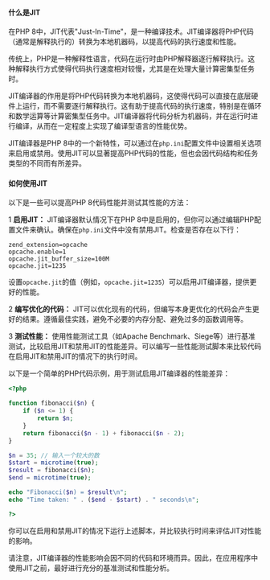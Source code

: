 #### 什么是JIT

在PHP 8中，JIT代表"Just-In-Time"，是一种编译技术。JIT编译器将PHP代码（通常是解释执行的）转换为本地机器码，以提高代码的执行速度和性能。

传统上，PHP是一种解释性语言，代码在运行时由PHP解释器逐行解释执行。这种解释执行方式使得代码执行速度相对较慢，尤其是在处理大量计算密集型任务时。

JIT编译器的作用是将PHP代码转换为本地机器码，这使得代码可以直接在底层硬件上运行，而不需要逐行解释执行。这有助于提高代码的执行速度，特别是在循环和数学运算等计算密集型任务中。JIT编译器将代码分析为机器码，并在运行时进行编译，从而在一定程度上实现了编译型语言的性能优势。

JIT编译器是PHP 8中的一个新特性，可以通过在`php.ini`配置文件中设置相关选项来启用或禁用。使用JIT可以显著提高PHP代码的性能，但也会因代码结构和任务类型的不同而有所差异。


#### 如何使用JIT

以下是一些可以提高PHP 8代码性能并测试其性能的方法：

1 **启用JIT：**
JIT编译器默认情况下在PHP 8中是启用的，但你可以通过编辑PHP配置文件来确认。确保在`php.ini`文件中没有禁用JIT。检查是否存在以下行：
```
zend_extension=opcache
opcache.enable=1
opcache.jit_buffer_size=100M
opcache.jit=1235
```
设置`opcache.jit`的值（例如，`opcache.jit=1235`）可以启用JIT编译器，提供更好的性能。

2 **编写优化的代码：**
JIT可以优化现有的代码，但编写本身更优化的代码会产生更好的结果。遵循最佳实践，避免不必要的内存分配、避免过多的函数调用等。

3 **测试性能：**
使用性能测试工具（如Apache Benchmark、Siege等）进行基准测试，比较启用JIT和禁用JIT的性能差异。可以编写一些性能测试脚本来比较代码在启用JIT和禁用JIT的情况下的执行时间。

以下是一个简单的PHP代码示例，用于测试启用JIT编译器的性能差异：

```php
<?php

function fibonacci($n) {
    if ($n <= 1) {
        return $n;
    }
    return fibonacci($n - 1) + fibonacci($n - 2);
}

$n = 35; // 输入一个较大的数
$start = microtime(true);
$result = fibonacci($n);
$end = microtime(true);

echo "Fibonacci($n) = $result\n";
echo "Time taken: " . ($end - $start) . " seconds\n";

?>
```

你可以在启用和禁用JIT的情况下运行上述脚本，并比较执行时间来评估JIT对性能的影响。

请注意，JIT编译器的性能影响会因不同的代码和环境而异。因此，在应用程序中使用JIT之前，最好进行充分的基准测试和性能分析。

